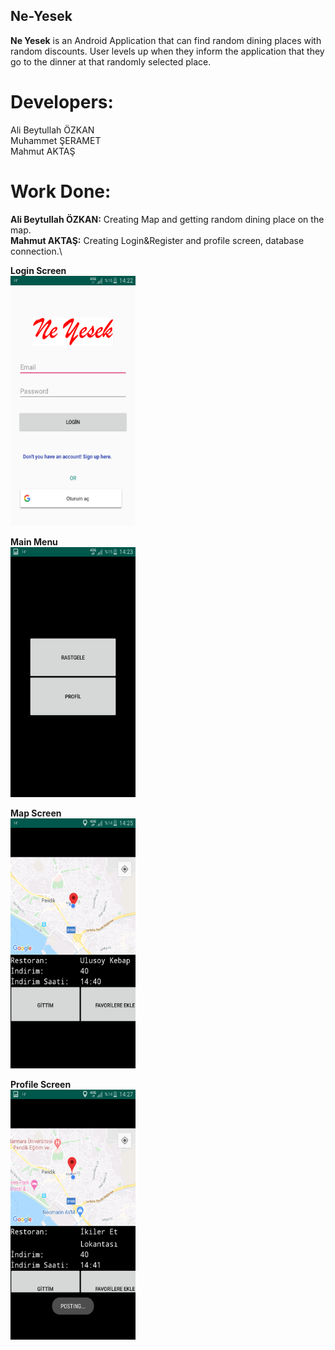 ## Ne-Yesek
**Ne Yesek** is an Android Application that can find random dining places with random discounts. User levels up when they inform the application that they go to the dinner at that randomly selected place.


# Developers:
Ali Beytullah ÖZKAN\
Muhammet ŞERAMET\
Mahmut AKTAŞ

# Work Done:
**Ali Beytullah ÖZKAN:** Creating Map and getting random dining place on the map.\
**Mahmut AKTAŞ:** Creating Login&Register and profile screen, database connection.\

**Login Screen**\
<img src="https://github.com/mahmutaktas/Ne-Yesek/blob/master/ne_yesek_img/1.png" width="200" height="400" />

**Main Menu**\
<img src="https://github.com/mahmutaktas/Ne-Yesek/blob/master/ne_yesek_img/2.png" width="200" height="400" />

**Map Screen**\
<img src="https://github.com/mahmutaktas/Ne-Yesek/blob/master/ne_yesek_img/3.png" width="200" height="400" />

**Profile Screen**\
<img src="https://github.com/mahmutaktas/Ne-Yesek/blob/master/ne_yesek_img/5.png" width="200" height="400" />




